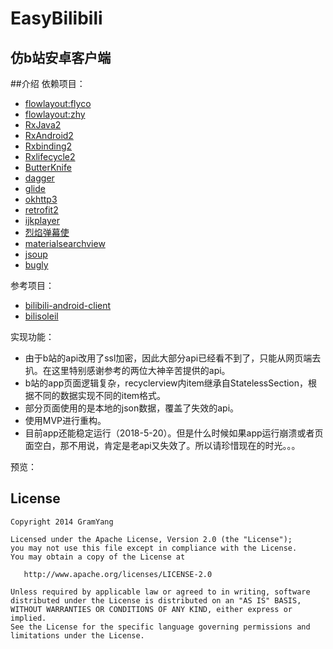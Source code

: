# EasyBilibili
仿b站安卓客户端
-----

##介绍
依赖项目：

* [flowlayout:flyco](https://github.com/H07000223/FlycoTabLayout)
* [flowlayout:zhy](https://github.com/hongyangAndroid/FlowLayout)
* [RxJava2](https://github.com/ReactiveX/RxJava)
* [RxAndroid2](https://github.com/ReactiveX/RxAndroid)
* [Rxbinding2](https://github.com/JakeWharton/RxBinding)
* [Rxlifecycle2](https://github.com/trello/RxLifecycle)
* [ButterKnife](https://github.com/JakeWharton/butterknife)
* [dagger](https://github.com/square/dagger)
* [glide](https://github.com/bumptech/glide)
* [okhttp3](https://github.com/square/okhttp)
* [retrofit2](https://github.com/square/retrofit)
* [ijkplayer](https://github.com/Bilibili/ijkplayer)
* [烈焰弹幕使](https://github.com/Bilibili/DanmakuFlameMaster)
* [materialsearchview](https://github.com/MiguelCatalan/MaterialSearchView)
* [jsoup](https://jsoup.org/)
* [bugly](https://bugly.qq.com/docs/)

参考项目：

* [bilibili-android-client](https://github.com/HotBitmapGG/bilibili-android-client)
* [bilisoleil](https://github.com/yoyiyi/bilisoleil)

实现功能：

* 由于b站的api改用了ssl加密，因此大部分api已经看不到了，只能从网页端去扒。在这里特别感谢参考的两位大神辛苦提供的api。
* b站的app页面逻辑复杂，recyclerview内item继承自StatelessSection，根据不同的数据实现不同的item格式。
* 部分页面使用的是本地的json数据，覆盖了失效的api。
* 使用MVP进行重构。
* 目前app还能稳定运行（2018-5-20）。但是什么时候如果app运行崩溃或者页面空白，那不用说，肯定是老api又失效了。所以请珍惜现在的时光。。。

预览：              





## License

    Copyright 2014 GramYang

    Licensed under the Apache License, Version 2.0 (the "License");
    you may not use this file except in compliance with the License.
    You may obtain a copy of the License at

       http://www.apache.org/licenses/LICENSE-2.0

    Unless required by applicable law or agreed to in writing, software
    distributed under the License is distributed on an "AS IS" BASIS,
    WITHOUT WARRANTIES OR CONDITIONS OF ANY KIND, either express or implied.
    See the License for the specific language governing permissions and
    limitations under the License.



